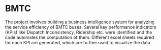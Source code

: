 # BMTC
The project involves building a business intelligence system for analyzing the service efficiency of BMTC buses. Several key performance indicators (KPIs) like Dispatch Inconsistency, Ridership etc. were identified and the code automates the computation of them. Different excel sheets required for each KPI are generated, which are further used to visualize the data. 
